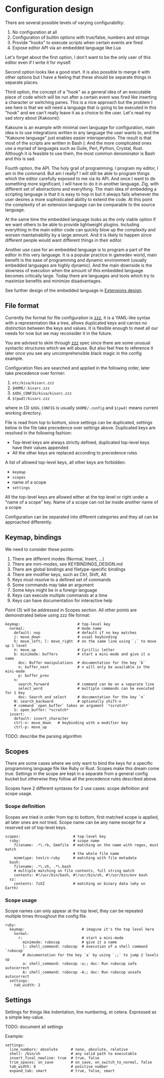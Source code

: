# Configuration design

There are several possible levels of varying configurability:

1. No configuration at all
2. Configuration of builtin options with true/false, numbers and strings
3. Provide "hooks" to execute scripts when certain events are fired
4. Expose editor API via an embedded language like Lua

Let's forget about the first option, I don't want to be the only user of
this editor even if I write it for myself.

Second option looks like a good start. It is also possible to merge it
with other options but I have a feeling that these should be separate things
in separate places.

Third option, the concept of a "hook" as a general idea of an executable piece
of code which will be run after a certain event was fired like inserting a
character or
switching panes. This is a nice approach but the problem I see here is that
we will need a language that is going to be executed in this "hook" and we
can't really leave it as a choice to the user. Let's read my sad story
about [Kakoune]:

Kakoune is an example with minimal own language for configuration, main idea is
to use integrations written in any language the user wants to, and the "Kakoune
language" just enables easier interoperation. The result is
that most of the scripts are written in Bash (: And the more complicated ones
use a myriad of languages such as Guile, Perl, Python, Crystal, Rust. Although
it is feasible to use them, the most common denominator is Bash and this is sad.

Fourth option, the API. The holy grail of programming. I program my editor, I am
in the command. But am I really? I will still be able to program things which
the editor carefully exposed to me via its API. And once I want to do something
more significant, I will have to do it in another language, Zig, with different
set of abstractions and everything. The main idea of embedding a scripting
language is that it is easy to hop in but it always fails whenever the user
desires a more sophisticated ability to extend the code. At this point the
complexity of an extension language can be comparable to the source language.

At the same time the embedded language looks as the only viable option if we
want others to be able to provide lightweight plugins. Including everything
in the main editor code can quickly blow up the complexity and worsen
maintainability by a large amount. And it is likely to happen since different
people would want different things in their editor.

Another use case for an embedded language is to program a part of the editor
in this very language. It is a popular practice in gamedev world, main benefit
is the ease of programming and dynamic environment (usually embedded languages
are highly dynamic). And the main downside is the slowness of execution when
the amount of this embedded language becomes critically large. Today there
are languages and tools which try to maximize benefits and minimize
disadvantages.

See further design of the embedded language in
[Extensions design](EXTENSIONS_DESIGN.md).

## File format

Currently the format for file configuration is [zzz], it is a YAML-like
syntax with a representation like a tree, allows duplicated keys and
carries no distinction between the keys and values. It is flexible enough
to meet all our needs for now but we may reconsider it in the future.

You are advised to skim through [zzz] spec since there are some unusual
syntactic structures which we will abuse. But also feel free to reference
it later once you see any uncomprehensible black magic in the config example.

[zzz]: https://github.com/gruebite/zzz

Configuration files are searched and applied in the following order,
later take precedence over former:
1. `etc/kisa/kisarc.zzz`
2. `$HOME/.kisarc.zzz`
3. `$XDG_CONFIG/kisa/kisarc.zzz`
4. `$(pwd)/kisarc.zzz`

where in (3) `$XDG_CONFIG` is usually `$HOME/.config` and `$(pwd)` means
current working directory.

File is read from top to bottom, since settings can be duplicated, settings
below in the file take precedence over settings above. Duplicated keys
are resolved in the following fashion:
* Top-level keys are always strictly defined, duplicated top-level keys
  have their values appended
* All the other keys are replaced according to precedence rules

A list of allowed top-level keys, all other keys are forbidden:
* `keymap`
* `scopes`
* name of a scope
* `settings`

All the top-level keys are allowed either at the top level or right under a
"name of a scope" key. Name of a scope can not be inside another name of
a scope.

Configuration can be separated into different categories and they all can
be approached differently.

## Keymap, bindings

We need to consider these points:
1. There are different modes (Normal, Insert, ...)
2. There are mini-modes, see KEYBINDINGS_DESIGN.md
3. There are global bindings and filetype-specific bindings
4. There are modifier keys, such as Ctrl, Shift, Alt
5. Keys must resolve to a defined set of commands
6. Some commands may take an argument
7. Some keys might be in a foreign language
8. Keys can execute multiple commands at a time
9. Keys can have documentation for interactive help

Point (3) will be addressed in Scopes section. All other points are
demonstrated below using zzz file format:
```
keymap:                          # top-level key
  normal:                        # mode name
    default: nop                 # default if no key matches
    j: move_down                 # usual keybinding
    h: move_left; l: move_right  # on the same line using `;` to move up 1 level
    л: move_up                   # Cyrillic letter
    b: minimode: buffers         # start a mini-mode and give it a name
      doc: Buffer manipulations  # documentation for the key `b`
      n: buffer_next             # n will only be available in the mini-mode
      p: buffer_prev
    n:
      search_forward             # command can be on a separate line
      select_word                # multiple commands can be executed for 1 key
      doc: Search and select     # documentation for the key `n`
    N: search_backward           # optionally shift-n
    # command `open_buffer` takes an argument `*scratch*`
    S: open_buffer: *scratch*
  insert:
    default: insert_character
    ctrl-n: move_down   # keybinding with a modifier key
    ctrl-p: move_up
```

TODO: describe the parsing algorithm

## Scopes

There are some cases where we only want to bind the keys for a specific
programming language file like Ruby or Rust. Scopes make this dream come
true. Settings in the scope are kept in a separate from a general config
bucket but otherwise they follow all the precedence rules described
above.

Scopes have 2 different syntaxes for 2 use cases: scope definition and
scope usage.

### Scope definition

Scopes are tried in order from top to bottom, first matched scope is
applied, all later ones are not tried. Scope name can be any name
except for a reserved set of top-level keys.

```
scopes:                        # top-level key
  ruby:                        # scope name
    filename: .*\.rb, Gemfile  # matching on the name with regex, must match
                               # the whole file name
    mimetype: text/x-ruby      # matching with file metadata
  bash:
    filename: .*\.sh, .*\.bash
    # multiple matching on file contents, full string match
    contents: #!/usr/bin/bash, #!/usr/bin/sh, #!/usr/bin/env bash
  xz:
    contents: 7zXZ             # matching on binary data (why on Earth)
```

### Scope usage

Scope names can only appear at the top level, they can be repeated multiple
times throughout the config file.

```
ruby:
  keymap:                          # imagine it's the top level here
    normal:
      r:                           # start a mini-mode
        minimode: rubocop          # give it a name
        l: shell_command: rubocop  # execution of a shell command `rubocop`
        # documentation for the key `a` by using `;;` to jump 2 levels up
        a: shell_command: rubocop -a;; doc: Run rubocop safe autocorrect
        A: shell_command: rubocop -A;; doc: Run rubocop unsafe autocorrect
  settings:
    tab_width: 2
```

## Settings

Settings for things like indentation, line numbering, et cetera. Expressed
as a simple key-value.

TODO: document all settings

Example:
```
settings:
  line_numbers: absolute      # none, absolute, relative
  shell: /bin/sh              # any valid path to executable
  insert_final_newline: true  # true, false
  trim_spaces: on_save        # on_save, on_switch_to_normal, false
  tab_width: 8                # positive number
  expand_tab: smart           # true, false, smart
```
